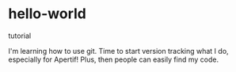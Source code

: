 # hello-world
tutorial

I'm learning how to use git. Time to start version tracking what I do, especially for Apertif! Plus, then people can easily find my code.
